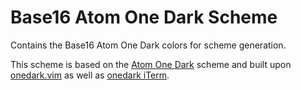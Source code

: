 # Base16 Atom One Dark Scheme

Contains the Base16 Atom One Dark colors for scheme generation. 

This scheme is based on the [Atom One Dark](https://github.com/atom/one-dark-syntax) scheme and built upon [onedark.vim](https://github.com/joshdick/onedark.vim) as well as [onedark iTerm](https://github.com/nathanbuchar/atom-one-dark-terminal).

